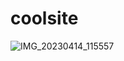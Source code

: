# coolsite
![IMG_20230414_115557](https://user-images.githubusercontent.com/130490654/232055712-4b882532-5c81-4704-9cf8-1a3c0dd48849.jpg)
